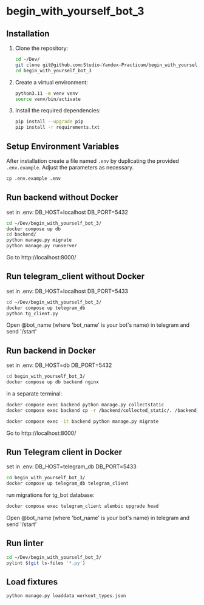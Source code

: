 # begin_with_yourself_bot_3

## Installation

1. Clone the repository:
   ```bash
   cd ~/Dev/
   git clone git@github.com:Studio-Yandex-Practicum/begin_with_yourself_bot_3.git
   cd begin_with_yourself_bot_3
   ```
2. Create a virtual environment:
   ```bash
   python3.11 -m venv venv
   source venv/bin/activate
   ```
3. Install the required dependencies:
   ```bash
   pip install --upgrade pip
   pip install -r requirements.txt
   ```

## Setup Environment Variables

After installation create a file named `.env` by duplicating the provided `.env.example`. Adjust the parameters as necessary.
```bash
cp .env.example .env
```

## Run backend without Docker

set in .env:
DB_HOST=localhost
DB_PORT=5432

```bash
cd ~/Dev/begin_with_yourself_bot_3/
docker compose up db
cd backend/
python manage.py migrate
python manage.py runserver
```
Go to http://localhost:8000/

## Run telegram_client without Docker

set in .env:
DB_HOST=localhost
DB_PORT=5433

```bash
cd ~/Dev/begin_with_yourself_bot_3/
docker compose up telegram_db
python tg_client.py
```
Open @bot_name (where 'bot_name' is your bot's name) in telegram and send '/start'

## Run backend in Docker

set in .env:
DB_HOST=db
DB_PORT=5432

```bash
cd begin_with_yourself_bot_3/
docker compose up db backend nginx
```
in a separate terminal:
```bash
docker compose exec backend python manage.py collectstatic
docker compose exec backend cp -r /backend/collected_static/. /backend_static/static/
```
```bash
docker compose exec -it backend python manage.py migrate
```
Go to http://localhost:8000/

## Run Telegram client in Docker

set in .env:
DB_HOST=telegram_db
DB_PORT=5433

```bash
cd begin_with_yourself_bot_3/
docker compose up telegram_db telegram_client
```

run migrations for tg_bot database:
```bash
docker compose exec telegram_client alembic upgrade head
```
Open @bot_name (where 'bot_name' is your bot's name) in telegram and send '/start'

## Run linter

```bash
cd ~/Dev/begin_with_yourself_bot_3/
pylint $(git ls-files '*.py')
```

## Load fixtures

```bash
python manage.py loaddata workout_types.json
```